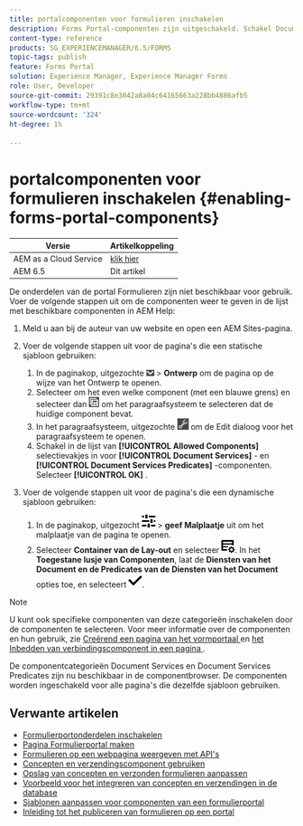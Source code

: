 ```yaml
---
title: portalcomponenten voor formulieren inschakelen
description: Forms Portal-componenten zijn uitgeschakeld. Schakel Document Services en Document Services Predicates-groepen in om Forms Portal-componenten in te schakelen.
content-type: reference
products: SG_EXPERIENCEMANAGER/6.5/FORMS
topic-tags: publish
feature: Forms Portal
solution: Experience Manager, Experience Manager Forms
role: User, Developer
source-git-commit: 29391c8e3042a8a04c64165663a228bb4886afb5
workflow-type: tm+mt
source-wordcount: '324'
ht-degree: 1%

---
```


# portalcomponenten voor formulieren inschakelen {#enabling-forms-portal-components}

| Versie | Artikelkoppeling |
| -------- | ---------------------------- |
| AEM as a Cloud Service | [ klik hier ](https://experienceleague.adobe.com/docs/experience-manager-cloud-service/content/forms/adaptive-forms-authoring/authoring-adaptive-forms-foundation-components/configure-forms-portal.html) |
| AEM 6.5 | Dit artikel |

De onderdelen van de portal Formulieren zijn niet beschikbaar voor gebruik. Voer de volgende stappen uit om de componenten weer te geven in de lijst met beschikbare componenten in AEM Help:

1. Meld u aan bij de auteur van uw website en open een AEM Sites-pagina.

1. Voer de volgende stappen uit voor de pagina&#39;s die een statische sjabloon gebruiken:

   1. In de paginakop, uitgezochte ![ canvas-drop-down ](assets/canvas-drop-down.png) > **Ontwerp** om de pagina op de wijze van het Ontwerp te openen.
   1. Selecteer om het even welke component (met een blauwe grens) en selecteer dan ![ gebied-niveau ](assets/field-level.png) om het paragraafsysteem te selecteren dat de huidige component bevat.
   1. In het paragraafsysteem, uitgezochte ![ settings_icon ](assets/settings_icon.png) om de Edit dialoog voor het paragraafsysteem te openen.
   1. Schakel in de lijst van **[!UICONTROL Allowed Components]** selectievakjes in voor **[!UICONTROL Document Services]** - en **[!UICONTROL Document Services Predicates]** -componenten. Selecteer **[!UICONTROL OK]** .

1. Voer de volgende stappen uit voor de pagina&#39;s die een dynamische sjabloon gebruiken:

   1. In de paginakop, uitgezocht ![ eigenschappen ](assets/properties.png) > **geef Malplaatje** uit om het malplaatje van de pagina te openen.
   1. Selecteer **Container van de Lay-out** en selecteer ![ FeedManagement ](/help/forms/using/assets/feedmanagement.png). In het **Toegestane lusje van Componenten**, laat de **Diensten van het Document en de Predicates van de Diensten van het Document** opties toe, en selecteert ![ aem_6_3_forms_save ](assets/aem_6_3_forms_save.png).

>[!NOTE]
>
>U kunt ook specifieke componenten van deze categorieën inschakelen door de componenten te selecteren. Voor meer informatie over de componenten en hun gebruik, zie [ Creërend een pagina van het vormportaal ](/help/forms/using/creating-form-portal-page.md) en [ het Inbedden van verbindingscomponent in een pagina ](/help/forms/using/embedding-link-component-page.md).

De componentcategorieën Document Services en Document Services Predicates zijn nu beschikbaar in de componentbrowser. De componenten worden ingeschakeld voor alle pagina&#39;s die dezelfde sjabloon gebruiken.

## Verwante artikelen

* [Formulierportonderdelen inschakelen](/help/forms/using/enabling-forms-portal-components.md)
* [Pagina Formulierportal maken](/help/forms/using/creating-form-portal-page.md)
* [Formulieren op een webpagina weergeven met API&#39;s](/help/forms/using/listing-forms-webpage-using-apis.md)
* [Concepten en verzendingscomponent gebruiken](/help/forms/using/draft-submission-component.md)
* [Opslag van concepten en verzonden formulieren aanpassen](/help/forms/using/draft-submission-component.md)
* [Voorbeeld voor het integreren van concepten en verzendingen in de database](/help/forms/using/integrate-draft-submission-database.md)
* [Sjablonen aanpassen voor componenten van een formulierportal](/help/forms/using/customizing-templates-forms-portal-components.md)
* [Inleiding tot het publiceren van formulieren op een portal](/help/forms/using/introduction-publishing-forms.md)
